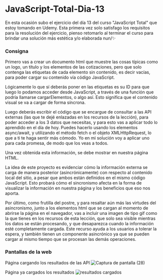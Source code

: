 # JavaScript-Total-Dia-13
En esta ocasión subo el ejercicio del día 13 del curso "JavaScript Total" que estoy tomando en Udemy. Esta primera vez solo satisfago los requisitos para la resolución del ejercicio, pienso retomarlo al terminar el curso para brindar una solución más estética y/o elaborada nun/✨

### Consigna
Primero vas a crear un documento html que muestre las cosas típicas como un logo, 
un título y los elementos de las cotizaciones, pero que solo contenga las etiquetas 
de cada elemento sin contenido, es decir vacías, para poder cargar su contenido vía código JavaScript. 

Lógicamente lo que sí deberás poner en las etiquetas es su ID para que luego lo podamos acceder desde JavaScript, 
a través de una función que podría llamarse cargarElementos, o algo así. 
Esto significa que el contenido visual se va a cargar de forma síncrona. 

Luego deberás escribir el código que se encargue de consultar a las API externas 
(las que te dejé enlazadas en los recursos de la lección), para poder acceder a los 3 datos que necesitas, 
y para esto vas a aplicar todo lo aprendido en el día de hoy. Puedes hacerlo usando los elementos async/await, 
y utilizando el método fetch o el objeto XMLHttpRequest, lo que a ti te haga sentir más cómodo. 
Yo en mi solución voy a aplicar uno para cada promesa, de modo que los veas a todos.

Una vez obtenida esta información, se debe mostrar en nuestra página HTML.

La idea de este proyecto es evidenciar cómo la información externa se carga de manera posterior 
(asincrónicamente) con respecto al contenido local del sitio, a pesar que ambos están definidos 
en el mismo código JavaScript. Esto probará cómo el sincronismo afecta en la forma de visualizar 
la información en nuestra página y los beneficios que eso nos aporta.

Por último, como frutilla del postre, y para resaltar aún más las virtudes del asincronismo, 
junto a los elementos html que se cargan al momento de abrirse la página en el navegador, 
vas a incluir una imagen de tipo gif como la que tienes en los recursos de esta lección, 
que solo sea visible mientras los datos se están procesando, y que desaparezca cuando la información esté completamente cargada. 
Este recurso ayuda a los usuarios a tolerar la espera, y también tienen un componente asincrónico 
ya que se pueden cargar al mismo tiempo que se procesan las demás operaciones.

### Pantallas de la web
Página cargando los resultados de las API
![Captura de pantalla (28)](https://github.com/Alejandro-Az/JavaScript-Total-Dia-13/assets/105530752/b44af5b7-e61b-439f-8244-75651b4090bf)

Página ya cargados los resultados
![resultados cargados](https://github.com/Alejandro-Az/JavaScript-Total-Dia-13/assets/105530752/7afac30d-7347-4912-ab30-be3e04104302)
